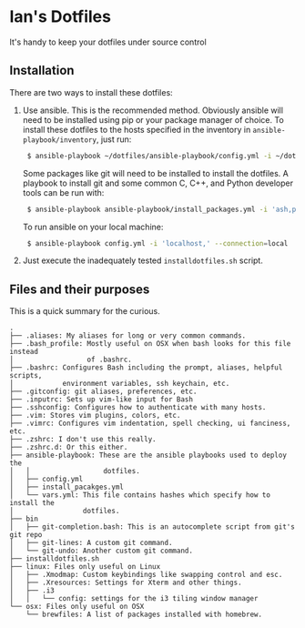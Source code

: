 Ian's Dotfiles
==============

It's handy to keep your dotfiles under source control

Installation
------------
There are two ways to install these dotfiles:

1. Use ansible. This is the recommended method. Obviously ansible will need to
   be installed using pip or your package manager of choice.
   To install these dotfiles to the hosts specified in the inventory in
   `ansible-playbook/inventory`, just run:
   
   ```sh
   	$ ansible-playbook ~/dotfiles/ansible-playbook/config.yml -i ~/dotfiles/ansible-playbook/inventory
   
   ```
   
   Some packages like git will need to be installed to install the dotfiles. A
   playbook to install git and some common C, C++, and Python developer tools can
   be run with:
   
   ```sh
   	$ ansible-playbook ansible-playbook/install_packages.yml -i 'ash,puck,'
   ```
   
   To run ansible on your local machine:
   
   ```sh
   	$ ansible-playbook config.yml -i 'localhost,' --connection=local
   ```

2. Just execute the inadequately tested `installdotfiles.sh` script.

Files and their purposes
------------------------
This is a quick summary for the curious.
```
.
├── .aliases: My aliases for long or very common commands.
├── .bash_profile: Mostly useful on OSX when bash looks for this file instead
│                  of .bashrc.
├── .bashrc: Configures Bash including the prompt, aliases, helpful scripts,
│            environment variables, ssh keychain, etc.
├── .gitconfig: git aliases, preferences, etc.
├── .inputrc: Sets up vim-like input for Bash
├── .sshconfig: Configures how to authenticate with many hosts.
├── .vim: Stores vim plugins, colors, etc.
├── .vimrc: Configures vim indentation, spell checking, ui fanciness, etc.
├── .zshrc: I don't use this really.
├── .zshrc.d: Or this either.
├── ansible-playbook: These are the ansible playbooks used to deploy the
│   │                  dotfiles.
│   ├── config.yml
│   ├── install_pacakges.yml
│   └── vars.yml: This file contains hashes which specify how to install the
│                 dotfiles.
├── bin
│   ├── git-completion.bash: This is an autocomplete script from git's git repo
│   ├── git-lines: A custom git command.
│   └── git-undo: Another custom git command.
├── installdotfiles.sh
├── linux: Files only useful on Linux
│   ├── .Xmodmap: Custom keybindings like swapping control and esc.
│   ├── .Xresources: Settings for Xterm and other things.
│   ├── .i3
│   │   └── config: settings for the i3 tiling window manager
└── osx: Files only useful on OSX
    └── brewfiles: A list of packages installed with homebrew.
```
